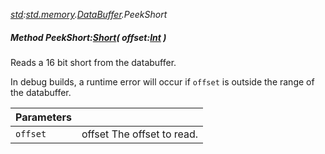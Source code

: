 _[std](../../modules/std/std-module.md):[std.memory](../../modules/std/std-memory.md).[DataBuffer](../../modules/std/std-memory-databuffer.md).PeekShort_
##### Method PeekShort:[Short](../../modules/wonkey/wonkey-types-short.md)( offset:[Int](../../modules/wonkey/wonkey-types-int.md) )
Reads a 16 bit short from the databuffer.

In debug builds, a runtime error will occur if `offset` is outside the range of the databuffer.

| Parameters |    |
|:-----------|:---|
| `offset` | offset The offset to read. |
